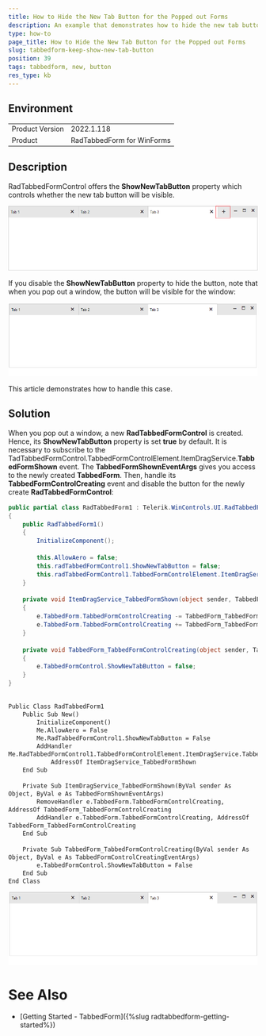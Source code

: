 ```yaml
---
title: How to Hide the New Tab Button for the Popped out Forms
description: An example that demonstrates how to hide the new tab button when the tab is popped out.
type: how-to 
page_title: How to Hide the New Tab Button for the Popped out Forms
slug: tabbedform-keep-show-new-tab-button
position: 39
tags: tabbedform, new, button
res_type: kb
---
```


## Environment
<table>
	<tr>
		<td>Product Version</td>
		<td>2022.1.118</td>
	</tr>
	<tr>
		<td>Product</td>
		<td>RadTabbedForm for WinForms</td>
	</tr>
</table>


## Description

RadTabbedFormControl offers the **ShowNewTabButton** property which controls whether the new tab button will be visible.

![tabbedform-keep-show-new-tab-button 003](images/tabbedform-keep-show-new-tab-button003.png)

If you disable the **ShowNewTabButton** property to hide the button, note that when you pop out a window, the button will be visible for the window:

![tabbedform-keep-show-new-tab-button 001](images/tabbedform-keep-show-new-tab-button001.gif)

This article demonstrates how to handle this case.

## Solution

When you pop out a window, a new **RadTabbedFormControl** is created. Hence, its **ShowNewTabButton** property is set **true** by default. It is necessary to subscribe to the TadTabbedFormControl.TabbedFormControlElement.ItemDragService.**TabbedFormShown** event. The **TabbedFormShownEventArgs** gives you access to the newly created **TabbedForm**. Then, handle its **TabbedFormControlCreating** event and disable the button for the newly create **RadTabbedFormControl**:


````C#            
public partial class RadTabbedForm1 : Telerik.WinControls.UI.RadTabbedForm
{
    public RadTabbedForm1()
    {
        InitializeComponent();

        this.AllowAero = false;
        this.radTabbedFormControl1.ShowNewTabButton = false;
        this.radTabbedFormControl1.TabbedFormControlElement.ItemDragService.TabbedFormShown += ItemDragService_TabbedFormShown;
    }

    private void ItemDragService_TabbedFormShown(object sender, TabbedFormShownEventArgs e)
    {
        e.TabbedForm.TabbedFormControlCreating -= TabbedForm_TabbedFormControlCreating;
        e.TabbedForm.TabbedFormControlCreating += TabbedForm_TabbedFormControlCreating;
    }

    private void TabbedForm_TabbedFormControlCreating(object sender, TabbedFormControlCreatingEventArgs e)
    {
        e.TabbedFormControl.ShowNewTabButton = false;
    }
}

````
````VB.NET

Public Class RadTabbedForm1
    Public Sub New()
        InitializeComponent()
        Me.AllowAero = False
        Me.RadTabbedFormControl1.ShowNewTabButton = False
        AddHandler Me.RadTabbedFormControl1.TabbedFormControlElement.ItemDragService.TabbedFormShown,
            AddressOf ItemDragService_TabbedFormShown
    End Sub

    Private Sub ItemDragService_TabbedFormShown(ByVal sender As Object, ByVal e As TabbedFormShownEventArgs)
        RemoveHandler e.TabbedForm.TabbedFormControlCreating, AddressOf TabbedForm_TabbedFormControlCreating
        AddHandler e.TabbedForm.TabbedFormControlCreating, AddressOf TabbedForm_TabbedFormControlCreating
    End Sub

    Private Sub TabbedForm_TabbedFormControlCreating(ByVal sender As Object, ByVal e As TabbedFormControlCreatingEventArgs)
        e.TabbedFormControl.ShowNewTabButton = False
    End Sub
End Class

````

![tabbedform-keep-show-new-tab-button 002](images/tabbedform-keep-show-new-tab-button002.gif)


# See Also
* [Getting Started - TabbedForm]({%slug radtabbedform-getting-started%})

